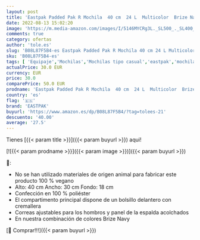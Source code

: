 ```yaml
---
layout: post
title: 'Eastpak Padded Pak R Mochila  40 cm  24 L  Multicolor  Brize Navy '
date: 2022-08-13 15:02:20
image: 'https://m.media-amazon.com/images/I/5146MYCRg3L._SL500_._SL400_.jpg'
comments: true
category: ofertas
author: 'tole.es'
slug: 'B08L87F5B4-es Eastpak Padded Pak R Mochila 40 cm 24 L Multicolor Brize Navy'
sku: 'B08L87F5B4-es'
tags: [ 'Equipaje','Mochilas','Mochilas tipo casual','eastpak','mochila','🇪🇸', ]
actualPrice: 30.0 EUR
currency: EUR
price: 30.0
comparePrice: 50.0 EUR
prodname: 'Eastpak Padded Pak R Mochila  40 cm  24 L  Multicolor  Brize Navy '
country: 'es'
flag: '🇪🇸'
brand: 'EASTPAK'
buyurl: 'https://www.amazon.es/dp/B08L87F5B4/?tag=tolees-21'
descuento: '40.00'
average: '27.5'
---
```


Tienes [{{< param title >}}]({{< param buyurl >}}) aqui!

[![{{< param prodname >}}]({{< param image >}})]({{< param buyurl >}})

🔎:

- No se han utilizado materiales de origen animal para fabricar este producto 100 % vegano
- Alto: 40 cm Ancho: 30 cm Fondo: 18 cm
- Confección en 100 % poliéster
- El compartimento principal dispone de un bolsillo delantero con cremallera
- Correas ajustables para los hombros y panel de la espalda acolchados
- En nuestra combinación de colores Brize Navy

[🛒 Comprar!!!]({{< param buyurl >}})
